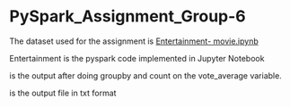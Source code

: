 # PySpark_Assignment_Group-6

The dataset used for the assignment is [Entertainment- movie.ipynb]()

Entertainment is the pyspark code implemented in Jupyter Notebook

 is the output after doing groupby and count on the vote_average variable.
 
  is the output file in txt format
  
  
  
